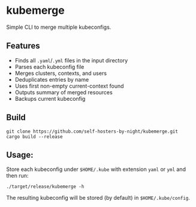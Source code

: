 # kubemerge

Simple CLI to merge multiple kubeconfigs.

## Features

- Finds all `.yaml`/`.yml` files in the input directory
- Parses each kubeconfig file
- Merges clusters, contexts, and users
- Deduplicates entries by name
- Uses first non-empty current-context found
- Outputs summary of merged resources
- Backups current kubeconfig

## Build

```shell
git clone https://github.com/self-hosters-by-night/kubemerge.git
cargo build --release
```

## Usage:

Store each kubeconfig under `$HOME/.kube` with extension `yaml` or `yml` and then run:

```shell
./target/release/kubemerge -h
```

The resulting kubeconfig will be stored (by default) in `$HOME/.kube/config`.
